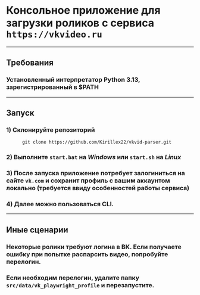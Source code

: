 # Консольное приложение для загрузки роликов с сервиса `https://vkvideo.ru`

---
## Требования
### Установленный интерпретатор Python 3.13, зарегистрированный в $PATH

---
## Запуск

### 1) Склонируйте репозиторий

```shell
      git clone https://github.com/Kirillex22/vkvid-parser.git
```

### 2) Выполните `start.bat` на *Windows* или `start.sh` на *Linux*

### 3) После запуска приложение потребует залогиниться на сайте `vk.com` и сохранит профиль с вашим аккаунтом локально (требуется ввиду особенностей работы сервиса)

### 4) Далее можно пользоваться CLI.

---

## Иные сценарии

### Некоторые ролики требуют логина в ВК. Если получаете ошибку при попытке распарсить видео, попробуйте перелогин.
### Если необходим перелогин, удалите папку `src/data/vk_playwright_profile` и перезапустите.
